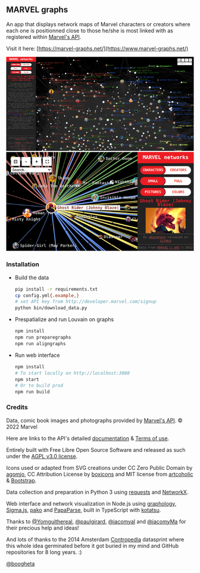 ## MARVEL graphs

An app that displays network maps of Marvel characters or creators where each one is positionned close to those he/she is most linked with as registered within [Marvel's API](https://developer.marvel.com/).

Visit it here: [https://marvel-graphs.net/](https://www.marvel-graphs.net/)

<p align="center">
  <img src="https://github.com/boogheta/Marvel/raw/master/images/screenshot.png" alt="screenshot">
  <img src="https://github.com/boogheta/Marvel/raw/master/images/appshot2.png" alt="appshot">
</p>

### Installation

- Build the data

  ```bash
  pip install -r requirements.txt
  cp config.yml{.example,}
  # set API key from http://developer.marvel.com/signup
  python bin/download_data.py
  ```

- Prespatialize and run Louvain on graphs

  ```bash
  npm install
  npm run preparegraphs
  npm run aligngraphs
  ```

- Run web interface

  ```bash
  npm install
  # To start locally on http://localhost:3000
  npm start
  # Or to build prod
  npm run build
  ```

### Credits

Data, comic book images and photographs provided by [Marvel's API](https://developer.marvel.com/). © 2022 Marvel

Here are links to the API's detailed [documentation](https://developer.marvel.com/docs) & [Terms of use](https://developer.marvel.com/terms).

Entirely built with Free Libre Open Source Software and released as such under the [AGPL v3.0 license](./LICENSE).

Icons used or adapted from SVG creations under CC Zero Public Domain by [agomjo](https://openclipart.org/detail/191399/smartphone), CC Attribution License by [boxicons](https://github.com/atisawd/boxicons) and MIT license from [artcoholic](https://github.com/artcoholic/akar-icons) & [Bootstrap](https://github.com/twbs/icons).

Data collection and preparation in Python 3 using [requests](https://requests.readthedocs.io/) and [NetworkX](https://networkx.org/).

Web interface and network visualization in Node.js using [graphology](https://graphology.github.io/), [Sigma.js](https://sigmajs.org/), [pako](http://nodeca.github.io/pako/) and [PapaParse](https://www.papaparse.com/), built in TypeScript with [kotatsu](https://www.npmjs.com/package/kotatsu).

Thanks to [@Yomguithereal](https://github.com/Yomguithereal), [@paulgirard](https://github.com/paulgirard), [@jacomyal](https://github.com/jacomyal) and [@jacomyMa](https://github.com/jacomyMa) for their precious help and ideas!

And lots of thanks to the 2014 Amsterdam [Contropedia](http://contropedia.net/) datasprint where this whole idea germinated before it got buried in my mind and GitHub repositories for 8 long years. :)

[@boogheta](https://twitter.com/boogheta)
